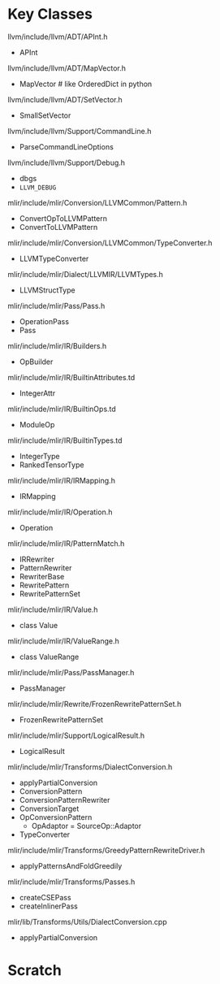 # Key Classes

llvm/include/llvm/ADT/APInt.h
- APInt

llvm/include/llvm/ADT/MapVector.h
- MapVector # like OrderedDict in python

llvm/include/llvm/ADT/SetVector.h
- SmallSetVector

llvm/include/llvm/Support/CommandLine.h
- ParseCommandLineOptions

llvm/include/llvm/Support/Debug.h
- dbgs
- `LLVM_DEBUG`

mlir/include/mlir/Conversion/LLVMCommon/Pattern.h
- ConvertOpToLLVMPattern
- ConvertToLLVMPattern

mlir/include/mlir/Conversion/LLVMCommon/TypeConverter.h
- LLVMTypeConverter

mlir/include/mlir/Dialect/LLVMIR/LLVMTypes.h
- LLVMStructType

mlir/include/mlir/Pass/Pass.h
- OperationPass
- Pass

mlir/include/mlir/IR/Builders.h
- OpBuilder

mlir/include/mlir/IR/BuiltinAttributes.td
- IntegerAttr

mlir/include/mlir/IR/BuiltinOps.td
- ModuleOp

mlir/include/mlir/IR/BuiltinTypes.td
- IntegerType
- RankedTensorType

mlir/include/mlir/IR/IRMapping.h
- IRMapping

mlir/include/mlir/IR/Operation.h
- Operation

mlir/include/mlir/IR/PatternMatch.h
- IRRewriter
- PatternRewriter
- RewriterBase
- RewritePattern
- RewritePatternSet

mlir/include/mlir/IR/Value.h
- class Value

mlir/include/mlir/IR/ValueRange.h
- class ValueRange

mlir/include/mlir/Pass/PassManager.h
- PassManager

mlir/include/mlir/Rewrite/FrozenRewritePatternSet.h
- FrozenRewritePatternSet

mlir/include/mlir/Support/LogicalResult.h
- LogicalResult

mlir/include/mlir/Transforms/DialectConversion.h
- applyPartialConversion
- ConversionPattern
- ConversionPatternRewriter
- ConversionTarget
- OpConversionPattern
  - OpAdaptor = SourceOp::Adaptor
- TypeConverter

mlir/include/mlir/Transforms/GreedyPatternRewriteDriver.h
- applyPatternsAndFoldGreedily

mlir/include/mlir/Transforms/Passes.h
- createCSEPass
- createInlinerPass

mlir/lib/Transforms/Utils/DialectConversion.cpp
- applyPartialConversion

# Scratch
